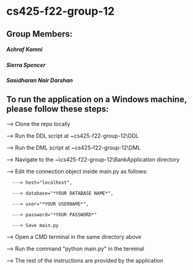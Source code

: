 # cs425-f22-group-12

## Group Members:
##### Achraf Kamni
##### Sierra Spencer
##### Sasidharan Nair Darshan


## To run the application on a Windows machine, please follow these steps:  

  --> Clone the repo locally  
  
  --> Run the DDL script at ~cs425-f22-group-12\DDL  
  
  --> Run the DML script at ~cs425-f22-group-12\DML 
  
  --> Navigate to the ~\cs425-f22-group-12\BankApplication directory
  
  --> Edit the connection object inside main.py as follows:
  
      ---> host="localhost",
      
      ---> database="*YOUR DATABASE NAME*",
      
      ---> user="*YOUR USERNAME*",
      
      ---> password="*YOUR PASSWORD*"
      
      ---> Save main.py
      
  
  --> Open a CMD terminal in the same directory above  
  
  --> Run the command "python main.py" in the terminal  
  
  --> The rest of the instructions are provided by the application  
  
